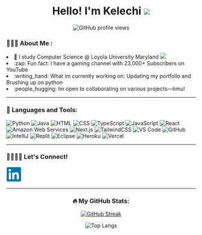 <h1 align="center">
  Hello! I'm Kelechi
  <img src="https://media.giphy.com/media/hvRJCLFzcasrR4ia7z/giphy.gif" width="30px"/>
</h1>

<div align="center">
    <img src="https://komarev.com/ghpvc/?username=kelechi055&style=flat-square&color=blue" alt="GitHub profile views">
</div>

### 👨🏾‍💻 About Me :
<div>
  <li>
    🔭 I study Computer Science @ Loyola University Maryland <img src="https://media.giphy.com/media/WUlplcMpOCEmTGBtBW/giphy.gif" width="30"><br> 
  </li>
  <li>
    :zap: Fun fact: I have a gaming channel with 23,000+ Subscribers on YouTube
  </li>
  <li>
    :writing_hand: What im currently working on: Updating my portfolio and Brushing up on python 
  <li>
    :people_hugging: Im open to collaborating on various projects—hmu!
  </li>
  
---

### 🧠 Languages and Tools:
<div>
            <img src="https://cdn.jsdelivr.net/gh/devicons/devicon@latest/icons/python/python-original.svg"
            width="40" title="Python" />
            <img src="https://cdn.jsdelivr.net/gh/devicons/devicon@latest/icons/java/java-original.svg" 
            width="40" title="Java"/>
            <img src="https://cdn.jsdelivr.net/gh/devicons/devicon@latest/icons/html5/html5-original.svg" 
            width="40" title="HTML"/>
            <img src="https://cdn.jsdelivr.net/gh/devicons/devicon@latest/icons/css3/css3-original.svg" 
            width="40" title="CSS"/> 
            <img src="https://cdn.jsdelivr.net/gh/devicons/devicon@latest/icons/typescript/typescript-original.svg"
            width="40" title="TypeScript"/>
            <img src="https://cdn.jsdelivr.net/gh/devicons/devicon@latest/icons/javascript/javascript-original.svg" 
            width="40" title="JavaScript"/>
            <img src="https://cdn.jsdelivr.net/gh/devicons/devicon@latest/icons/react/react-original.svg"
            width="40" title="React"/>
            <img src="https://cdn.jsdelivr.net/gh/devicons/devicon@latest/icons/amazonwebservices/amazonwebservices-original-wordmark.svg"
            width="40" title="Amazon Web Services">
            <img src="https://cdn.jsdelivr.net/gh/devicons/devicon@latest/icons/nextjs/nextjs-original.svg"
            width="40" title="Next.js"/>  
            <img src="https://cdn.jsdelivr.net/gh/devicons/devicon@latest/icons/tailwindcss/tailwindcss-original.svg"
            width="40"title="TailwindCSS"/>
            <img src="https://cdn.jsdelivr.net/gh/devicons/devicon@latest/icons/vscode/vscode-original.svg" 
            width="40" title="VS Code"/>
            <img src="https://cdn.jsdelivr.net/gh/devicons/devicon@latest/icons/github/github-original.svg" 
            width="40" title="GitHub"/>
            <img src="https://cdn.jsdelivr.net/gh/devicons/devicon@latest/icons/intellij/intellij-original.svg" 
            width="40" title="IntelliJ"/>
            <img src="https://cdn.jsdelivr.net/gh/devicons/devicon@latest/icons/replit/replit-original.svg" 
            width="40" title="Replit"/>
            <img src="https://cdn.jsdelivr.net/gh/devicons/devicon@latest/icons/eclipse/eclipse-original.svg" 
            width="40" title="Eclipse"/> 
            <img src="https://cdn.jsdelivr.net/gh/devicons/devicon@latest/icons/heroku/heroku-original.svg" 
            width="40" title="Heroku"/>
            <img src="https://cdn.jsdelivr.net/gh/devicons/devicon@latest/icons/vercel/vercel-original.svg"
            width="40" title="Vercel"/> 
            <br> 
</div>

---

### 🫱🏾‍🫲🏾 Let's Connect!
</div>
<a href="https://www.linkedin.com/in/kelechi-opurum/" target="_blank" title="LinkedIn">
  <img src="https://raw.githubusercontent.com/devicons/devicon/6910f0503efdd315c8f9b858234310c06e04d9c0/icons/linkedin/linkedin-original.svg" alt="LinkedIn" width="40"/>
</a>
</div>

---
<div align="center">

### :fire: My GitHub Stats:

[![GitHub Streak](https://streak-stats.demolab.com?user=kelechi055&theme=highcontrast)](https://git.io/streak-stats)

![Top Langs](https://github-readme-stats.vercel.app/api/top-langs/?username=kelechi055&layout=compact&theme=vision-friendly-dark)


</div>
